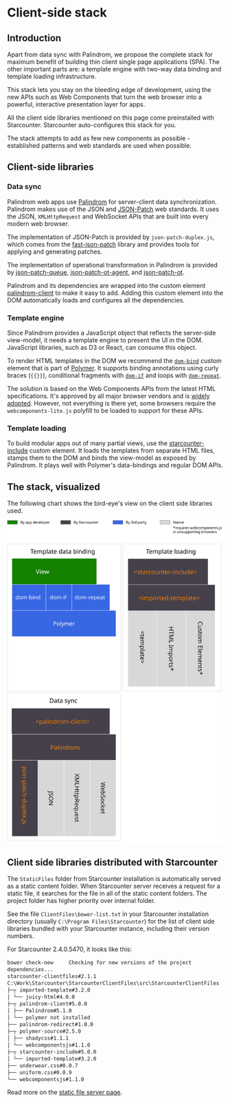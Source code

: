 # Client-side stack

## Introduction

Apart from data sync with Palindrom, we propose the complete stack for maximum benefit of building thin client single page applications \(SPA\). The other important parts are: a template engine with two-way data binding and template loading infrastructure.

This stack lets you stay on the bleeding edge of development, using the new APIs such as Web Components that turn the web browser into a powerful, interactive presentation layer for apps.

All the client side libraries mentioned on this page come preinstalled with Starcounter. Starcounter auto-configures this stack for you.

The stack attempts to add as few new components as possible - established patterns and web standards are used when possible.

## Client-side libraries

### Data sync

Palindrom web apps use [Palindrom](https://github.com/Palindrom/Palindrom) for server-client data synchronization. Palindrom makes use of the JSON and [JSON-Patch](https://tools.ietf.org/html/rfc6902) web standards. It uses the JSON,  `XMLHttpRequest` and WebSocket APIs that are built into every modern web browser.

The implementation of JSON-Patch is provided by `json-patch-duplex.js`, which comes from the [fast-json-patch](https://github.com/Starcounter-Jack/JSON-Patch) library and provides tools for applying and generating patches.

The implementation of operational transformation in Palindrom is provided by [json-patch-queue](https://github.com/Palindrom/JSON-Patch-Queue), [json-patch-ot-agent](https://github.com/Palindrom/JSON-Patch-OT-agent), and [json-patch-ot](https://github.com/Palindrom/JSON-Patch-OT).

Palindrom and its dependencies are wrapped into the custom element [palindrom-client](https://github.com/Palindrom/palindrom-client) to make it easy to add. Adding this custom element into the DOM automatically loads and configures all the dependencies.

### Template engine

Since Palindrom provides a JavaScript object that reflects the server-side view-model, it needs a template engine to present the UI in the DOM. JavaScript libraries, such as D3 or React, can consume this object.

To render HTML templates in the DOM we recommend the [`dom-bind`](https://www.polymer-project.org/2.0/docs/devguide/templates) custom element that is part of [Polymer](https://www.polymer-project.org/). It supports binding annotations using curly braces \(`{{}}`\), conditional fragments with [`dom-if`](https://www.polymer-project.org/2.0/docs/devguide/templates#dom-if) and loops with [`dom-repeat`](https://www.polymer-project.org/2.0/docs/devguide/templates#dom-repeat).

The solution is based on the Web Components APIs from the latest  HTML specifications. It's approved by all major browser vendors and is [widely adopted](https://caniuse.com/#search=web%20components). However, not everything is there yet, some browsers require the `webcomponents-lite.js` polyfill to be loaded to support for these APIs.

### Template loading

To build modular apps out of many partial views, use the [starcounter-include](https://github.com/Starcounter/starcounter-include) custom element. It loads the templates from separate HTML files, stamps them to the DOM and binds the view-model as exposed by Palindrom. It plays well with Polymer's data-bindings and regular DOM APIs.

## The stack, visualized

The following chart shows the bird-eye's view on the client side libraries used.

![](../../.gitbook/assets/client-side-components.svg)

## Client side libraries distributed with Starcounter

The `StaticFiles` folder from Starcounter installation is automatically served as a static content folder. When Starcounter server receives a request for a static file, it searches for the file in all of the static content folders. The project folder has higher priority over internal folder.

See the file `ClientFiles\bower-list.txt` in your Starcounter installation directory (usually `C:\Program Files\Starcounter`) for the list of client side libraries bundled with your Starcounter instance, including their version numbers.

For Starcounter 2.4.0.5470, it looks like this:

```text
bower check-new     Checking for new versions of the project dependencies...
starcounter-clientfiles#2.1.1 C:\Work\Starcounter\StarcounterClientFiles\src\StarcounterClientFiles
├─┬ imported-template#3.2.0
│ └── juicy-html#4.0.0
├─┬ palindrom-client#5.0.0
│ ├── Palindrom#5.1.0
│ └── polymer not installed
├── palindrom-redirect#1.0.0
├─┬ polymer-source#2.5.0
│ ├── shadycss#1.1.1
│ └── webcomponentsjs#1.1.0
├─┬ starcounter-include#5.0.0
│ └── imported-template#3.2.0
├── underwear.css#0.0.7
├── uniform.css#0.0.9
└── webcomponentsjs#1.1.0
```

Read more on the [static file server page](../network/static-file-server.md).